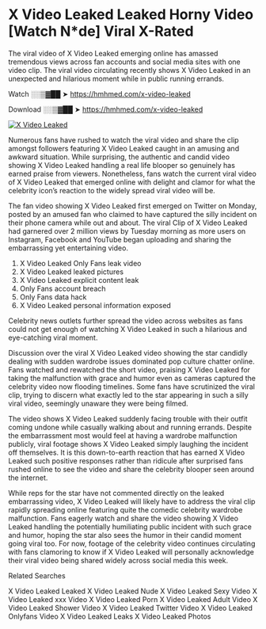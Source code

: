﻿# X Video Leaked Leaked Horny Video [Watch N*de] Viral X-Rated

The viral video of ﻿X Video Leaked emerging online has amassed tremendous views across fan accounts and social media sites with one video clip. The viral video circulating recently shows ﻿X Video Leaked in an unexpected and hilarious moment while in public running errands. 

Watch ░░▒▓██ ➤ https://hmhmed.com/x-video-leaked

Download ░░▒▓██ ➤ https://hmhmed.com/x-video-leaked

[![X Video Leaked](https://i.imgur.com/dJHk4Zq.gif)](https://hmhmed.com/x-video-leaked)

Numerous fans have rushed to watch the viral video and share the clip amongst followers featuring ﻿X Video Leaked caught in an amusing and awkward situation. While surprising, the authentic and candid video showing ﻿X Video Leaked handling a real life blooper so genuinely has earned praise from viewers. Nonetheless, fans watch the current viral video of ﻿X Video Leaked that emerged online with delight and clamor for what the celebrity icon’s reaction to the widely spread viral video will be.

The fan video showing ﻿X Video Leaked first emerged on Twitter on Monday, posted by an amused fan who claimed to have captured the silly incident on their phone camera while out and about. The viral Clip of ﻿X Video Leaked had garnered over 2 million views by Tuesday morning as more users on Instagram, Facebook and YouTube began uploading and sharing the embarrassing yet entertaining video. 

1. ﻿X Video Leaked Only Fans leak video
2. ﻿X Video Leaked leaked pictures
3. ﻿X Video Leaked explicit content leak
4. Only Fans account breach
5. Only Fans data hack
6. ﻿X Video Leaked personal information exposed

Celebrity news outlets further spread the video across websites as fans could not get enough of watching ﻿X Video Leaked in such a hilarious and eye-catching viral moment. 

Discussion over the viral ﻿X Video Leaked video showing the star candidly dealing with sudden wardrobe issues dominated pop culture chatter online. Fans watched and rewatched the short video, praising ﻿X Video Leaked for taking the malfunction with grace and humor even as cameras captured the celebrity video now flooding timelines. Some fans have scrutinized the viral clip, trying to discern what exactly led to the star appearing in such a silly viral video, seemingly unaware they were being filmed.

The video shows ﻿X Video Leaked suddenly facing trouble with their outfit coming undone while casually walking about and running errands. Despite the embarrassment most would feel at having a wardrobe malfunction publicly, viral footage shows ﻿X Video Leaked simply laughing the incident off themselves. It is this down-to-earth reaction that has earned ﻿X Video Leaked such positive responses rather than ridicule after surprised fans rushed online to see the video and share the celebrity blooper seen around the internet.  

While reps for the star have not commented directly on the leaked embarrassing video, ﻿X Video Leaked will likely have to address the viral clip rapidly spreading online featuring quite the comedic celebrity wardrobe malfunction. Fans eagerly watch and share the video showing ﻿X Video Leaked handling the potentially humiliating public incident with such grace and humor, hoping the star also sees the humor in their candid moment going viral too. For now, footage of the celebrity video continues circulating with fans clamoring to know if ﻿X Video Leaked will personally acknowledge their viral video being shared widely across social media this week.

Related Searches

﻿X Video Leaked Leaked
﻿X Video Leaked Nude
﻿X Video Leaked Sexy Video
﻿X Video Leaked xxx Video
﻿X Video Leaked Porn
﻿X Video Leaked Adult Video
﻿X Video Leaked Shower Video
﻿X Video Leaked Twitter Video
﻿X Video Leaked Onlyfans Video
﻿X Video Leaked Leaks
﻿X Video Leaked Photos